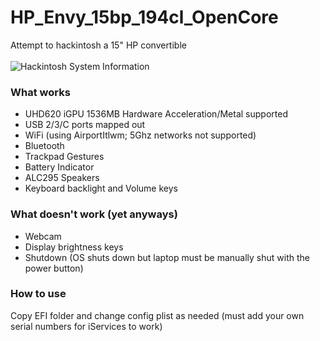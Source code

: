 # HP_Envy_15bp_194cl_OpenCore
Attempt to hackintosh a 15" HP convertible\
\
![Hackintosh System Information](https://raw.githubusercontent.com/kuminotaur/HP_Envy_15bp_194cl_OpenCore/main/Screenshots/Screen%20Shot%202021-05-24%20at%203.30.03%20AM.png)
### What works
* UHD620 iGPU 1536MB Hardware Acceleration/Metal supported
* USB 2/3/C ports mapped out
* WiFi (using AirportItlwm; 5Ghz networks not supported)
* Bluetooth
* Trackpad Gestures
* Battery Indicator
* ALC295 Speakers
* Keyboard backlight and Volume keys
### What doesn't work (yet anyways)
* Webcam
* Display brightness keys
* Shutdown (OS shuts down but laptop must be manually shut with the power button)
### How to use
Copy EFI folder and change config plist as needed (must add your own serial numbers for iServices to work)
